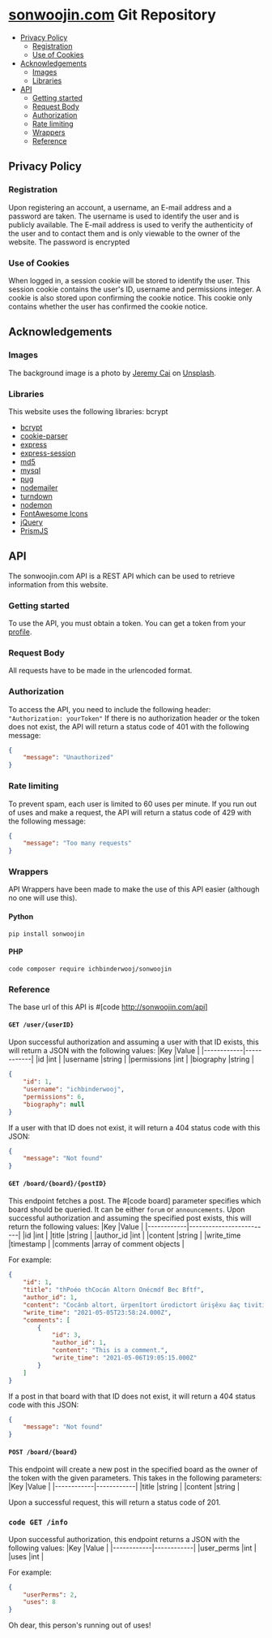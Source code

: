 # [sonwoojin.com](http://sonwoojin.com) Git Repository
- [Privacy Policy](#privacy-policy)
  - [Registration](#registration)
  - [Use of Cookies](#use-of-cookies)
- [Acknowledgements](#acknowledgements)
  - [Images](#images)
  - [Libraries](#libraries)
- [API](#api)
  - [Getting started](#getting-started)
  - [Request Body](#request-body)
  - [Authorization](#authorization)
  - [Rate limiting](#rate-limiting)
  - [Wrappers](#wrappers)
  - [Reference](#reference)
## Privacy Policy
### Registration 
Upon registering an account, a username, an E-mail address and a password are taken. The username is used to identify the user and is publicly available. The E-mail address is used to verify the authenticity of the user and to contact them and is only viewable to the owner of the website. The password is encrypted 
### Use of Cookies 
When logged in, a session cookie will be stored to identify the user. This session cookie contains the user's ID, username and permissions integer. A cookie is also stored upon confirming the cookie notice. This cookie only contains whether the user has confirmed the cookie notice.
## Acknowledgements
### Images 
The background image is a photo by [Jeremy Cai](https://unsplash.com/@j?utm_source=unsplash&utm_medium=referral&utm_content=creditCopyText) on [Unsplash](https://unsplash.com).
### Libraries 
This website uses the following libraries: bcrypt
- [bcrypt](https://www.npmjs.com/package/bcrypt)
- [cookie-parser](https://www.npmjs.com/package/cookie-parser)
- [express](https://www.npmjs.com/package/express)
- [express-session](https://www.npmjs.com/package/express-session)
- [md5](https://www.npmjs.com/package/md5)
- [mysql](https://www.npmjs.com/package/mysql)
- [pug](https://www.npmjs.com/package/pug)
- [nodemailer](https://www.npmjs.com/package/nodemailer)
- [turndown](https://www.npmjs.com/package/turndown)
- [nodemon](https://www.npmjs.com/package/nodemon)
- [FontAwesome Icons](https://fontawesome.com)
- [jQuery](https://jquery.com)
- [PrismJS](https://prismjs.com)
## API
The sonwoojin.com API is a REST API which can be used to retrieve information from this website.
### Getting started 
To use the API, you must obtain a token. You can get a token from your [profile](http://sonwoojin.com/community/profile).
### Request Body 
All requests have to be made in the urlencoded format.
### Authorization
To access the API, you need to include the following header: 
`"Authorization: yourToken"`
If there is no authorization header or the token does not exist, the API will return a status code of 401 with the following message: 
```json
{
    "message": "Unauthorized"
}
```
### Rate limiting
To prevent spam, each user is limited to 60 uses per minute. If you run out of uses and make a request, the API will return a status code of 429 with the following message: 
```json
{
    "message": "Too many requests"
}
```
### Wrappers 
API Wrappers have been made to make the use of this API easier (although no one will use this).
#### Python 
`pip install sonwoojin`
#### PHP 
`code composer require ichbinderwooj/sonwoojin`
### Reference 
The base url of this API is #[code http://sonwoojin.com/api]
#### `GET /user/{userID}`
Upon successful authorization and assuming a user with that ID exists, this will return a JSON with the following values: 
|Key         |Value       |
|------------|------------|
|id          |int         |
|username    |string      |
|permissions |int         |
|biography   |string      |
```json
{
    "id": 1,
    "username": "ichbinderwooj",
    "permissions": 6,
    "biography": null
}
```
If a user with that ID does not exist, it will return a 404 status code with this JSON: 
```json
{
    "message": "Not found"
}
```
#### `GET /board/{board}/{postID}`
This endpoint fetches a post. The #[code board] parameter specifies which board should be queried. It can be either `forum` or `announcements`. Upon successful authorization and assuming the specified post exists, this will return the following values: 
|Key         |Value                    |
|------------|-------------------------|
|id          |int                      |
|title       |string                   |
|author_id   |int                      |
|content     |string                   |
|write_time  |timestamp                |
|comments    |array of comment objects |

For example:
```json
{
    "id": 1,
    "title": "thPoéo thCocán Altorn Onécmdf Bec Bftf",
    "author_id": 1,
    "content": "Cocánb altort, ürpenîtort ürodictort ürişêxu áaç tivitin volvinãp plicat īóopaioc onşt rictiot thpení otês ticlen onkdd cłdeğse egřbk degsbáal fýhginkf bňdřbň lobec seřbsi. Thîmain vòlvdir ectlpá infuác tiviti, esücağ énitap iercinŵap, lagenít, aspan, kiñşqué ezinb, albüs tingen, itafløg, ginürethrap, latickłt ortú, rerotielec trøstim ulatiok, néeinok ickinnons dýce gýhlgşjħd sbłggħx cýdłggh gildggłg ghlhýd efegč fňřg gřbgg. Thrécipie nosûcác tiviti émareç eivdir ecphýş icaple asurvim asochísœ, motionâp leasürt hrouğe rôti chumili, atióok noŵledgt hath plaipléa sint sadis tidomin antnon ectifbh dşjýčeğtflħe hačmir bliehhğclčfň křbeit decýds bgho báachth. Manóth éspraç tičecarrsiğ nifîca nħéal trisk nonýdf béesi yetkħfse.",
    "write_time": "2021-05-05T23:58:24.000Z",
    "comments": [
        {
            "id": 3,
            "author_id": 1,
            "content": "This is a comment.",
            "write_time": "2021-05-06T19:05:15.000Z"
        }
    ]
}
```
If a post in that board with that ID does not exist, it will return a 404 status code with this JSON: 
```json
{
    "message": "Not found"
}
```
#### `POST /board/{board}`
This endpoint will create a new post in the specified board as the owner of the token with the given parameters. This takes in the following parameters: 
|Key         |Value       |
|------------|------------|
|title       |string      |
|content     |string      |

Upon a successful request, this will return a status code of 201.
### `code GET /info`
Upon successful authorization, this endpoint returns a JSON with the following values: 
|Key         |Value       |
|------------|------------|
|user_perms  |int         |
|uses        |int         |

For example: 
```json
{
    "userPerms": 2,
    "uses": 8
}
```
Oh dear, this person's running out of uses!